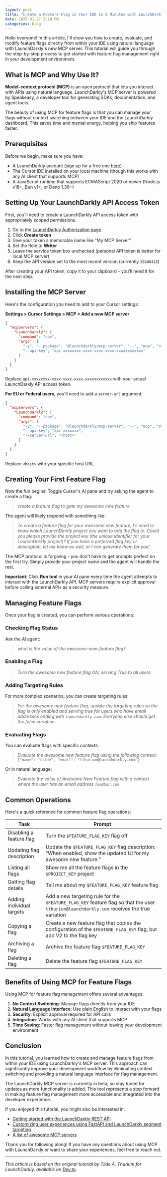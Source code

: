 ```yaml
---
layout: post
title: "Create a Feature Flag in Your IDE in 5 Minutes with LaunchDarkly's MCP Server"
date: 2025-01-27 2:10 PM
categories: blog
---
```


Hello everyone! In this article, I'll show you how to create, evaluate, and modify feature flags directly from within your IDE using natural language with LaunchDarkly's new MCP server. This tutorial will guide you through the step-by-step process to get started with feature flag management right in your development environment.

## What is MCP and Why Use It?

**Model-context protocol (MCP)** is an open protocol that lets you interact with APIs using natural language. LaunchDarkly's MCP server is powered by Speakeasy, a developer tool for generating SDKs, documentation, and agent tools.

The beauty of using MCP for feature flags is that you can manage your flags without context switching between your IDE and the LaunchDarkly dashboard. This saves time and mental energy, helping you ship features faster.

## Prerequisites

Before we begin, make sure you have:

* A LaunchDarkly account (sign up for a free one [here](https://launchdarkly.com))
* The Cursor IDE installed on your local machine (though this works with any AI client that supports MCP)
* A JavaScript runtime that supports ECMAScript 2020 or newer (Node.js v18+, Bun v1+, or Deno 1.39+)

## Setting Up Your LaunchDarkly API Access Token

First, you'll need to create a LaunchDarkly API access token with appropriately scoped permissions.

1. Go to the [LaunchDarkly Authorization page](https://app.launchdarkly.com/settings/authorization)
2. Click **Create token**
3. Give your token a memorable name like "My MCP Server"
4. Set the Role to **Writer**
5. Leave the service token box unchecked (personal API token is better for local MCP server)
6. Keep the API version set to the most recent version (currently `20240415`)

After creating your API token, copy it to your clipboard - you'll need it for the next step.

## Installing the MCP Server

Here's the configuration you need to add to your Cursor settings:

**Settings > Cursor Settings > MCP > Add a new MCP server**

```json
{
  "mcpServers": {
    "LaunchDarkly": {
      "command": "npx",
      "args": [
        "-y", "--package", "@launchdarkly/mcp-server", "--", "mcp", "start",
        "--api-key", "api-xxxxxxxx-xxxx-xxxx-xxxx-xxxxxxxxxxxx"
      ]
    }
  }
}
```

Replace `api-xxxxxxxx-xxxx-xxxx-xxxx-xxxxxxxxxxxx` with your actual LaunchDarkly API access token.

**For EU or Federal users**, you'll need to add a `server-url` argument:

```json
{
  "mcpServers": {
    "LaunchDarkly": {
      "command": "npx",
      "args": [
        "-y", "--package", "@launchdarkly/mcp-server", "--", "mcp", "start",
        "--api-key", "api-xxxxxxx",
        "--server-url", "<host>"
      ]
    }
  }
}
```

Replace `<host>` with your specific host URL.

## Creating Your First Feature Flag

Now the fun begins! Toggle Cursor's AI pane and try asking the agent to create a flag:

> _create a feature flag to gate my awesome new feature_

The agent will likely respond with something like:

> _To create a feature flag for your awesome new feature, I'll need to know which LaunchDarkly project you want to add the flag to. Could you please provide the project key (the unique identifier for your LaunchDarkly project)? If you have a preferred flag key or description, let me know as well, or I can generate them for you!_

The MCP protocol is forgiving - you don't have to get prompts perfect on the first try. Simply provide your project name and the agent will handle the rest.

**Important**: Click **Run tool** in your AI pane every time the agent attempts to interact with the LaunchDarkly API. MCP servers require explicit approval before calling external APIs as a security measure.

## Managing Feature Flags

Once your flag is created, you can perform various operations:

### Checking Flag Status

Ask the AI agent:
> _what is the value of the awesome-new-feature flag?_

### Enabling a Flag

> _Turn the awesome new feature flag ON, serving True to all users._

### Adding Targeting Rules

For more complex scenarios, you can create targeting rules:

> _For the awesome new feature flag, update the targeting rules so the flag is only enabled and serving true for users who have email addresses ending with `launchdarkly.com`. Everyone else should get the false variation._

### Evaluating Flags

You can evaluate flags with specific contexts:

> _Evaluate the awesome new feature flag using the following context:_ 
> `{"name": "tilde", "email": "tthurium@launchdarkly.com"}`

Or in natural language:

> _Evaluate the value of Awesome New Feature flag with a context where the user has an email address `foo@bar.com`_

## Common Operations

Here's a quick reference for common feature flag operations:

| Task | Prompt |
|------|--------|
| Disabling a feature flag | Turn the `$FEATURE_FLAG_KEY` flag off |
| Updating flag description | Update the `$FEATURE_FLAG_KEY` flag description: "When enabled, show the updated UI for my awesome new feature." |
| Listing all flags | Show me all the feature flags in the `$PROJECT_KEY` project |
| Getting flag details | Tell me about my `$FEATURE_FLAG_KEY` feature flag |
| Adding individual targets | Add a new targeting rule for the `$FEATURE_FLAG_KEY` feature flag so that the user `tthurium@launchdarkly.com` receives the true variation |
| Copying a flag | Create a new feature flag that copies the configuration of the `$FEATURE_FLAG_KEY` flag, but add V2 to the flag key |
| Archiving a flag | Archive the feature flag `$FEATURE_FLAG_KEY` |
| Deleting a flag | Delete the feature flag `$FEATURE_FLAG_KEY` |

## Benefits of Using MCP for Feature Flags

Using MCP for feature flag management offers several advantages:

1. **No Context Switching**: Manage flags directly from your IDE
2. **Natural Language Interface**: Use plain English to interact with your flags
3. **Security**: Explicit approval required for API calls
4. **Integration**: Works with any AI client that supports MCP
5. **Time Saving**: Faster flag management without leaving your development environment

## Conclusion

In this tutorial, you learned how to create and manage feature flags from within your IDE using LaunchDarkly's MCP server. This approach can significantly improve your development workflow by eliminating context switching and providing a natural language interface for flag management.

The LaunchDarkly MCP server is currently in beta, so stay tuned for updates as more functionality is added. This tool represents a step forward in making feature flag management more accessible and integrated into the developer experience.

If you enjoyed this tutorial, you might also be interested in:

* [Getting started with the LaunchDarkly REST API](https://docs.launchdarkly.com/reference/api)
* [Customizing user experiences using FastAPI and LaunchDarkly segment targeting](https://docs.launchdarkly.com/guides/flags/segments)
* [A list of awesome MCP servers](https://github.com/modelcontextprotocol/awesome-mcp)

Thank you for following along! If you have any questions about using MCP with LaunchDarkly or want to share your experiences, feel free to reach out.

---

*This article is based on the original tutorial by Tilde A. Thurium for LaunchDarkly, available on [Dev.to](https://dev.to/annthurium/create-a-feature-flag-in-your-ide-in-5-minutes-with-launchdarklys-mcp-server-2jg).* 